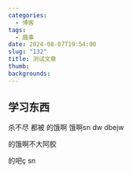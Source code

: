 ```yaml
---
categories:
  - 博客
tags:
  - 趣事
date: 2024-08-07T19:54:00
slug: "132"
title: 测试文章
thumb: 
backgrounds:
---
```


## 学习东西
杀不尽 都被
的饿啊 饿啊sn dw dbejw 

的饿啊不大阿胶

的吧ç
sn 